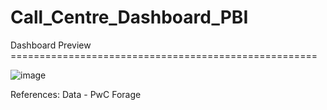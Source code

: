 # Call_Centre_Dashboard_PBI

Dashboard Preview =====================================================

![image](https://github.com/user-attachments/assets/399c7fd2-1a2c-4f31-893d-9cebc87d966b)


References:
Data - PwC Forage

